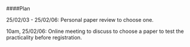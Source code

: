 ####Plan

25/02/03 - 25/02/06: Personal paper review to choose one.

10am, 25/02/06: Online meeting to discuss to choose a paper to test the practicality before registration.